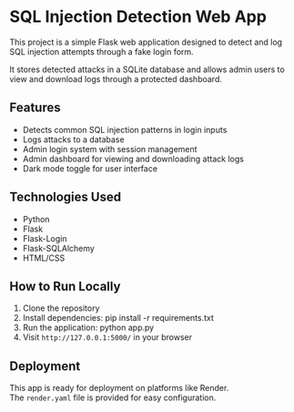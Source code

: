 # SQL Injection Detection Web App

This project is a simple Flask web application designed to detect and log SQL injection attempts through a fake login form.

It stores detected attacks in a SQLite database and allows admin users to view and download logs through a protected dashboard.

## Features

- Detects common SQL injection patterns in login inputs
- Logs attacks to a database
- Admin login system with session management
- Admin dashboard for viewing and downloading attack logs
- Dark mode toggle for user interface

## Technologies Used

- Python
- Flask
- Flask-Login
- Flask-SQLAlchemy
- HTML/CSS

## How to Run Locally

1. Clone the repository
2. Install dependencies: pip install -r requirements.txt
3. Run the application: python app.py
4. Visit `http://127.0.0.1:5000/` in your browser

## Deployment

This app is ready for deployment on platforms like Render.  
The `render.yaml` file is provided for easy configuration.








